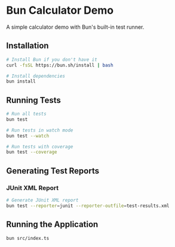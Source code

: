 # Bun Calculator Demo

A simple calculator demo with Bun's built-in test runner.

## Installation

```bash
# Install Bun if you don't have it
curl -fsSL https://bun.sh/install | bash

# Install dependencies
bun install
```

## Running Tests

```bash
# Run all tests
bun test

# Run tests in watch mode
bun test --watch

# Run tests with coverage
bun test --coverage
```

## Generating Test Reports

### JUnit XML Report

```bash
# Generate JUnit XML report
bun test --reporter=junit --reporter-outfile=test-results.xml
```

## Running the Application

```bash
bun src/index.ts
```
